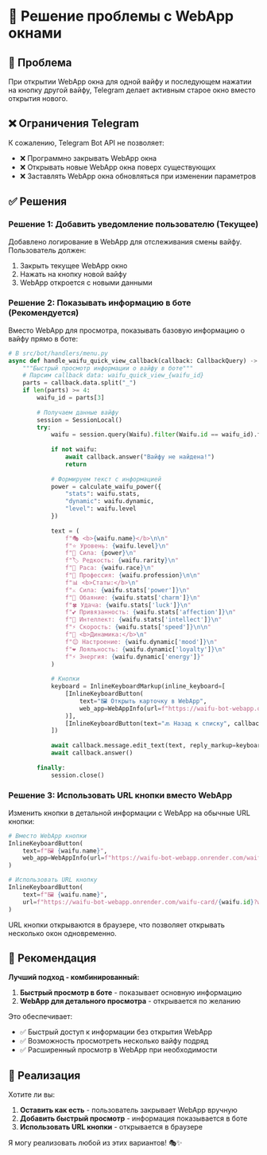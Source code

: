 # 🔧 Решение проблемы с WebApp окнами

## 🎯 Проблема

При открытии WebApp окна для одной вайфу и последующем нажатии на кнопку другой вайфу, Telegram делает активным старое окно вместо открытия нового.

## ❌ Ограничения Telegram

К сожалению, Telegram Bot API не позволяет:
- ❌ Программно закрывать WebApp окна
- ❌ Открывать новые WebApp окна поверх существующих
- ❌ Заставлять WebApp окна обновляться при изменении параметров

## ✅ Решения

### Решение 1: Добавить уведомление пользователю (Текущее)

Добавлено логирование в WebApp для отслеживания смены вайфу. Пользователь должен:
1. Закрыть текущее WebApp окно
2. Нажать на кнопку новой вайфу
3. WebApp откроется с новыми данными

### Решение 2: Показывать информацию в боте (Рекомендуется)

Вместо WebApp для просмотра, показывать базовую информацию о вайфу прямо в боте:

```python
# В src/bot/handlers/menu.py
async def handle_waifu_quick_view_callback(callback: CallbackQuery) -> None:
    """Быстрый просмотр информации о вайфу в боте"""
    # Парсим callback data: waifu_quick_view_{waifu_id}
    parts = callback.data.split("_")
    if len(parts) >= 4:
        waifu_id = parts[3]
        
        # Получаем данные вайфу
        session = SessionLocal()
        try:
            waifu = session.query(Waifu).filter(Waifu.id == waifu_id).first()
            
            if not waifu:
                await callback.answer("Вайфу не найдена!")
                return
            
            # Формируем текст с информацией
            power = calculate_waifu_power({
                "stats": waifu.stats,
                "dynamic": waifu.dynamic,
                "level": waifu.level
            })
            
            text = (
                f"🎭 <b>{waifu.name}</b>\n\n"
                f"⭐ Уровень: {waifu.level}\n"
                f"💪 Сила: {power}\n"
                f"🏷️ Редкость: {waifu.rarity}\n"
                f"👤 Раса: {waifu.race}\n"
                f"💼 Профессия: {waifu.profession}\n\n"
                f"📊 <b>Статы:</b>\n"
                f"⚔️ Сила: {waifu.stats['power']}\n"
                f"💖 Обаяние: {waifu.stats['charm']}\n"
                f"🍀 Удача: {waifu.stats['luck']}\n"
                f"💕 Привязанность: {waifu.stats['affection']}\n"
                f"🧠 Интеллект: {waifu.stats['intellect']}\n"
                f"⚡ Скорость: {waifu.stats['speed']}\n\n"
                f"🔄 <b>Динамика:</b>\n"
                f"😊 Настроение: {waifu.dynamic['mood']}\n"
                f"❤️ Лояльность: {waifu.dynamic['loyalty']}\n"
                f"⚡ Энергия: {waifu.dynamic['energy']}"
            )
            
            # Кнопки
            keyboard = InlineKeyboardMarkup(inline_keyboard=[
                [InlineKeyboardButton(
                    text="🖼️ Открыть карточку в WebApp",
                    web_app=WebAppInfo(url=f"https://waifu-bot-webapp.onrender.com/waifu-card/{waifu.id}?waifu_id={waifu.id}")
                )],
                [InlineKeyboardButton(text="🔙 Назад к списку", callback_data=f"waifu_list_page_0_created_at")]
            ])
            
            await callback.message.edit_text(text, reply_markup=keyboard, parse_mode="HTML")
            await callback.answer()
            
        finally:
            session.close()
```

### Решение 3: Использовать URL кнопки вместо WebApp

Изменить кнопки в детальной информации с WebApp на обычные URL кнопки:

```python
# Вместо WebApp кнопки
InlineKeyboardButton(
    text=f"🖼️ {waifu.name}",
    web_app=WebAppInfo(url=f"https://waifu-bot-webapp.onrender.com/waifu-card/{waifu.id}?waifu_id={waifu.id}")
)

# Использовать URL кнопку
InlineKeyboardButton(
    text=f"🖼️ {waifu.name}",
    url=f"https://waifu-bot-webapp.onrender.com/waifu-card/{waifu.id}?waifu_id={waifu.id}"
)
```

URL кнопки открываются в браузере, что позволяет открывать несколько окон одновременно.

## 🎯 Рекомендация

**Лучший подход - комбинированный:**

1. **Быстрый просмотр в боте** - показывает основную информацию
2. **WebApp для детального просмотра** - открывается по желанию

Это обеспечивает:
- ✅ Быстрый доступ к информации без открытия WebApp
- ✅ Возможность просмотреть несколько вайфу подряд
- ✅ Расширенный просмотр в WebApp при необходимости

## 🚀 Реализация

Хотите ли вы:
1. **Оставить как есть** - пользователь закрывает WebApp вручную
2. **Добавить быстрый просмотр** - информация показывается в боте
3. **Использовать URL кнопки** - открывается в браузере

Я могу реализовать любой из этих вариантов! 🎭✨
